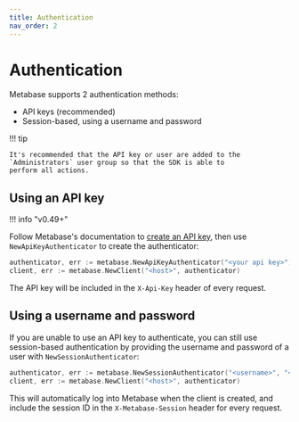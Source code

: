 ```yaml
---
title: Authentication
nav_order: 2
---
```


# Authentication

Metabase supports 2 authentication methods:

- API keys (recommended)
- Session-based, using a username and password

!!! tip

    It's recommended that the API key or user are added to the `Administrators` user group so that the SDK is able to
    perform all actions.

## Using an API key

!!! info "v0.49+"

Follow Metabase's documentation to [create an API key](https://www.metabase.com/docs/latest/people-and-groups/api-keys),
then use `NewApiKeyAuthenticator` to create the authenticator:

```go
authenticator, err := metabase.NewApiKeyAuthenticator("<your api key>")
client, err := metabase.NewClient("<host>", authenticator)
```

The API key will be included in the `X-Api-Key` header of every request.

## Using a username and password

If you are unable to use an API key to authenticate, you can still use session-based authentication by providing the
username and password of a user with `NewSessionAuthenticator`:

```go
authenticator, err := metabase.NewSessionAuthenticator("<username>", "<password>")
client, err := metabase.NewClient("<host>", authenticator)
```

This will automatically log into Metabase when the client is created, and include the session ID in
the `X-Metabase-Session` header for every request.
